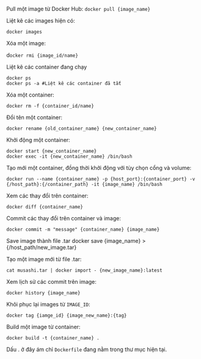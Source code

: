 Pull một image từ Docker Hub:
`docker pull {image_name}`

Liệt kê các images hiện có:

`docker images`

Xóa một image:

d`ocker rmi {image_id/name}`

Liệt kê các container đang chạy
```
docker ps
docker ps -a #Liệt kê các container đã tắt
```

Xóa một container:

`docker rm -f {container_id/name}`

Đổi tên một container:

`docker rename {old_container_name} {new_container_name}`

Khởi động một container:

```
docker start {new_container_name}
docker exec -it {new_container_name} /bin/bash
```

Tạo mới một container, đồng thời khởi động với tùy chọn cổng và volume:

`docker run --name {container_name} -p {host_port}:{container_port} -v {/host_path}:{/container_path} -it {image_name} /bin/bash`

Xem các thay đổi trên container:

`docker diff {container_name}`

Commit các thay đổi trên container và image:

`docker commit -m "message" {container_name} {image_name}`

Save image thành file .tar
docker save {image_name} > {/host_path/new_image.tar}

Tạo một image mới từ file .tar:

`cat musashi.tar | docker import - {new_image_name}:latest`

Xem lịch sử các commit trên image:

`docker history {image_name}`

Khôi phục lại images từ `IMAGE_ID`:

`docker tag {iamge_id} {image_new_name}:{tag}`

Build một image từ container:

`docker build -t {container_name} .`

Dấu . ở đây ám chỉ `Dockerfile` đang nằm trong thư mục hiện tại.